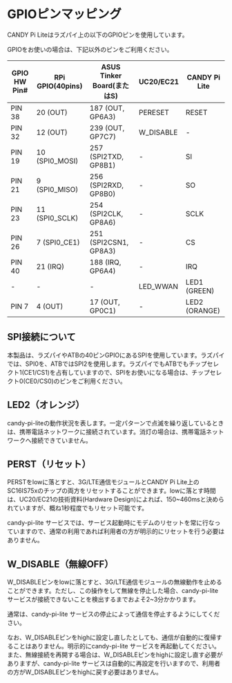 <!-- toc -->

# GPIOピンマッピング

CANDY Pi Liteはラズパイ上の以下のGPIOピンを使用しています。

GPIOをお使いの場合は、下記以外のピンをご利用ください。

| GPIO HW Pin#  | RPi GPIO(40pins) | ASUS Tinker Board(またはS)      |   UC20/EC21   | CANDY Pi Lite |
| ------------- | ---------------- | ---------------------- | ------------- | ------------- |
|     PIN 38    |  20 (OUT)        |  187 (OUT, GP6A3)      |    PERESET    |     RESET     |
|     PIN 32    |  12 (OUT)        |  239 (OUT, GP7C7)      |   W_DISABLE   |       -       |
|     PIN 19    |  10 (SPI0_MOSI)  |  257 (SPI2TXD, GP8B1)  |       -       |       SI      |
|     PIN 21    |   9 (SPI0_MISO)  |  256 (SPI2RXD, GP8B0)  |       -       |       SO      |
|     PIN 23    |  11 (SPI0_SCLK)  |  254 (SPI2CLK, GP8A6)  |       -       |      SCLK     |
|     PIN 26    |   7 (SPI0_CE1)   |  251 (SPI2CSN1, GP8A3) |       -       |       CS      |
|     PIN 40    |  21 (IRQ)        |  188 (IRQ, GP6A4)      |       -       |      IRQ      |
|       -       |       -          |           -            |   LED_WWAN    |  LED1 (GREEN) |
|     PIN  7    |   4 (OUT)        |  17 (OUT, GP0C1)       |       -       |  LED2 (ORANGE)|

## SPI接続について

本製品は、ラズパイやATBの40ピンGPIOにあるSPIを使用しています。ラズパイでは、SPI0を、ATBではSPI2を使用します。ラズパイでもATBでもチップセレクト1(CE1/CS1)を占有していますので、SPIをお使いになる場合は、チップセレクト0(CE0/CS0)のピンをご利用ください。

## LED2（オレンジ）

candy-pi-liteの動作状況を表します。一定パターンで点滅を繰り返しているときは、携帯電話ネットワークに接続されています。消灯の場合は、携帯電話ネットワークへ接続できていません。

## PERST（リセット）

PERSTをlowに落とすと、3G/LTE通信モジュールとCANDY Pi Lite上のSC16IS75xのチップの両方をリセットすることができます。lowに落とす時間は、UC20/EC21の技術資料(Hardware Design)によれば、150~460msと決められていますが、概ね1秒程度でもリセット可能です。

candy-pi-lite サービスでは、サービス起動時にモデムのリセットを常に行なっていますので、通常の利用であれば利用者の方が明示的にリセットを行う必要はありません。

## W_DISABLE（無線OFF）

W_DISABLEピンをlowに落とすと、3G/LTE通信モジュールの無線動作を止めることができます。ただし、この操作をして無線を停止した場合、candy-pi-lite サービスが接続できないことを検出するまでおよそ2~3分かかります。

通常は、candy-pi-lite サービスの停止によって通信を停止するようにしてください。

なお、W_DISABLEピンをhighに設定し直したとしても、通信が自動的に復帰することはありません。明示的にcandy-pi-lite サービスを再起動してください。また、無線接続を再開する場合は、W_DISABLEピンをhighに設定し直す必要がありますが、candy-pi-lite サービスは自動的に再設定を行いますので、利用者の方がW_DISABLEピンをhighに戻す必要はありません。
